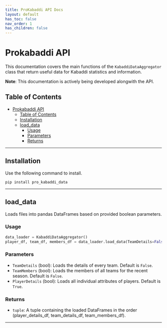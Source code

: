 ```yaml
---
title: ProKabaddi API Docs
layout: default
has_toc: false
nav_order: 1
has_children: false
---
```



# Prokabaddi API

This documentation covers the main functions of the `KabaddiDataAggregator` class that return useful data for Kabaddi statistics and information.

**Note**: This documentation is actively being developed alongwith the API.

## Table of Contents

- [Prokabaddi API](#prokabaddi-api)
  - [Table of Contents](#table-of-contents)
  - [Installation](#installation)
  - [load\_data](#load_data)
    - [Usage](#usage)
    - [Parameters](#parameters)
    - [Returns](#returns)

---

## Installation 
Use the following command to install.

```shell
pip install pro_kabaddi_data
```

---
## load_data

Loads files into pandas DataFrames based on provided boolean parameters.

### Usage

```python
data_loader = KabaddiDataAggregator()
player_df, team_df, members_df = data_loader.load_data(TeamDetails=False, TeamMembers=False, PlayerDetails=True)
```
### Parameters
- `TeamDetails` (bool): Loads the details of every team. Default is `False`.
- `TeamMembers` (bool): Loads the members of all teams for the recent season. Default is `False`.
- `PlayerDetails` (bool): Loads all individual attributes of players. Default is `True`.

### Returns
- `tuple`: A tuple containing the loaded DataFrames in the order (player_details_df, team_details_df, team_members_df).

---


